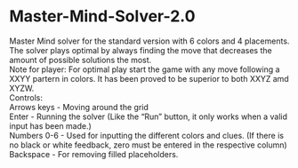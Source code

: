 # Master-Mind-Solver-2.0
Master Mind solver for the standard version with 6 colors and 4 placements. The solver plays optimal by always finding the move that decreases the amount of possible solutions the most.<br/>
Note for player: For optimal play start the game with any move following a XXYY partern in colors. It has been proved to be superior to both XXYZ amd XYZW. <br/>
Controls:<br/>
Arrows keys - Moving around the grid<br/>
Enter - Running the solver (Like the “Run” button, it only works when a valid input has been made.)<br/>
Numbers 0-6 - Used for inputting the different colors and clues. (If there is no black or white feedback, zero must be entered in the respective column)<br/>
Backspace - For removing filled placeholders.
